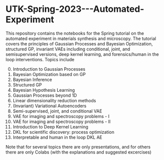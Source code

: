 # UTK-Spring-2023---Automated-Experiment

This repository contains the notebooks for the Spring tutorial on the automated experiment in materials synthesis and microscopy. The tutorial covers the principles of Gaussian Processes and Bayesian Optimization, structured GP, invariant VAEs including conditional, joint, and semisupervised versions, deep kernel learning, and forensics/human in the loop interventions. Topics include

0. Introduction to Gaussian Processes
1. Bayesian Optimization based on GP
2. Bayesian Inference
3. Structured GP
4. Bayesian Hypothesis Learning
5. Gaussian Processes beyond 1D
6. Linear dimensionality reduction methods
7. (Invariant) Variational Autoencoders
8. Semi-supervised, joint, and conditional VAE
9. VAE for imaging and spectroscopy problems - I
10. VAE for imaging and spectroscopy problems - II
11. Introduction to Deep Kernel Learning
12. DKL for scientific discovery: process optimization 
13. Interpretable and human in the loop DKL AE

Note that for several topics there are only presentations, and for others there are only Colabs (with the explanations and suggested excercises)
